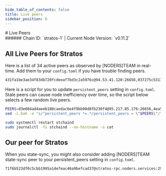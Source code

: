 ```yaml
---
hide_table_of_contents: false
title: Live peers
sidebar_position: 6
---
```


<div class="h1-with-icon icon-stratos">
# Live Peers
</div>
###### Chain ID: `stratos-1` | Current Node Version: `v0.11.2`

## All Live Peers for Stratos
Here is a list of 34 active peers as observed by [NODERS]TEAM in real-time. Add them to your `config.toml` if you have trouble finding peers.

```bash
431fa1be3ae34f83db720fcdeeaf7bd3c2a5976c@94.53.41.120:26656,037275c531156bac614470bc2d430fc1ddeb04c2@162.19.69.13:26656,f8de57d33576ce06e26ebd551391614ed741e9e5@156.67.62.27:21856,9a6b6fe1f2afdc76dd1fd9657f01305e21aea445@145.239.11.46:26656,40ad23cca2c8640f5935e00c03bda06acdc54146@35.230.38.120:26656,bc7ed320a3d1e5862deccd96a4fddeb5c82721d2@35.203.182.250:26656,b61fdfefa7d0e33d37edccec4745eb91ad67b8bb@145.239.11.47:26656,2ea6f23e3097a66ff46992cdd3492141b225aa8a@45.72.188.6:26656,d835aa05e5219326ee89ad01ab34599beda8bbb2@65.21.74.43:26656,dde63c154ff7d89f8dab35850041fc2a43350357@51.255.74.80:15656,366ba1c823c6834a1d555242a73d32d546a414f6@91.113.222.115:26656,5ddb204700b6bc14fe68d351005c37b91af1bf3f@84.2.58.13:26656,d8af4457311b22ed3f35d2d3e1c4d0e15a952c39@110.232.113.206:26656,e9645aa099449dce837d6ce4d368acfbffb803cd@121.62.60.249:26656,e5a8ba7bba6e5535094a4bd879a9cd6cc7403ebd@37.27.58.244:24656,4e42d88e7dfe9cccdce8ea6c0a888c55b7ce3e15@135.181.213.81:26656,cd3d26732432e13239f8d5e5b946e8b52faef9d1@46.17.103.41:21856,8a57d4701e87096c9bf151c376aafa97f9f516c7@78.46.174.39:25656,a22bd9e44aab1f7de8b05c4ee5db4fc34f052c49@38.58.176.215:16656,d56c0202b4acd0249e5a4ccc33c174c32f31f3cd@50.118.225.181:26656,e9512e946e4d192f8af0ceff89943c5231481384@89.163.225.14:26656,133f18f7061782851595f9816f02c7052092a443@63.222.122.162:26656,4a4cdf9a28f7333df13223f6f5295cfa7a7618ab@51.81.185.180:26656,77322238107f14a9b796c7fa83704362dd615854@88.99.212.59:26656,d3e604ad4aeeb188caedac6e4f9bb90d8fb230f4@95.217.85.176:26656,0c3188ce2b078cbbbdebb06289891ba41cffa66b@8.218.102.104:26656,87a7500ceec95be3c4dd40c6959b9239e15e80e0@13.59.112.207:26656,8490b8cc5c196e3bffc8ec438c5c7e66faf79df9@93.123.118.50:26656,ded3c0dd15625712970587c197dbe63d645fd764@35.209.99.87:26656,01b74112ef2b0c3f7e86754d79524909d6aa32d7@104.36.87.121:26656,f249cf3e1ca4bb42d6533a731152a67458f2e467@47.243.101.49:26656,4630f0b95b2af6ab42feab114b265ee29abd2cb4@34.83.38.178:26656,ce225e67f7a383b50c91aeb902a86dd3ecb70d65@34.84.212.13:26656,4ea587ba7375d9aa5c925679b19ed897e1f9f8c8@35.199.153.143:26656
```

Here is a script for you to update `persistent_peers` setting in `config.toml`. Stale peers can cause node inefficiency over time, so the script below selects a few random live peers.

```bash
PEERS=d3e604ad4aeeb188caedac6e4f9bb90d8fb230f4@95.217.85.176:26656,4ea587ba7375d9aa5c925679b19ed897e1f9f8c8@35.199.153.143:26656,8490b8cc5c196e3bffc8ec438c5c7e66faf79df9@93.123.118.50:26656,77322238107f14a9b796c7fa83704362dd615854@88.99.212.59:26656,ded3c0dd15625712970587c197dbe63d645fd764@35.209.99.87:26656
sed -i.bak -e "s/^persistent_peers *=.*/persistent_peers = \"$PEERS\"/" ~/.stchaind/config/config.toml

sudo systemctl restart stchaind
sudo journalctl -fu stchaind --no-hostname -o cat
```

## Our peer for Stratos
When you state-sync, you might also consider adding [NODERS]TEAM state-sync peer to your persistent_peers setting in `config.toml`.

```bash
71f6b523df0c5cbb1995a14e7eac46a9befcad37@stratos-rpc.noders.services:29656
```
